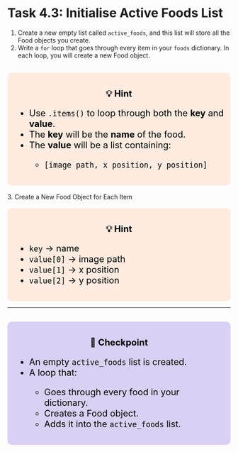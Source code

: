 # Task 4.3: Initialise Active Foods List
1. Create a new empty list called `active_foods`, and this list will store all the Food objects you create.
2. Write a `for` loop that goes through every item in your `foods` dictionary. In each loop, you will create a new Food object.

<br>
<div style="font-size: 20px; background-color: #ffebdf; color: black; padding: 15px; border-radius:10px;">
    <p style="text-align: center;"><b>💡 Hint</b></p>
    <ul>  
        <li>Use <code>.items()</code> to loop through both the <strong>key</strong> and <strong>value</strong>.</li>
        <li>The <strong>key</strong> will be the <strong>name</strong> of the food.</li>
        <li>The <strong>value</strong> will be a list containing:</li>
        <ul>
            <li><code>[image path, x position, y position]</code></li>
        </ul>
    </ul>
</div>
<br>
3. Create a New Food Object for Each Item
<br>
<br>
<div style="font-size: 20px; background-color: #ffebdf; color: black; padding: 15px; border-radius:10px;">
    <p style="text-align: center;"><b>💡 Hint</b></p>
    <ul>  
        <li><code>key</code> -> name</li>
        <li><code>value[0]</code> -> image path</li>
        <li><code>value[1]</code> -> x position</li>
        <li><code>value[2]</code> -> y position</li>
    </ul>
</div>

---
<br>
<div style="font-size: 20px; background-color: #d9d0f3; color: black; padding: 15px; border-radius:10px;">
    <p style="text-align: center;"><b>🚩 Checkpoint</b></p>
    <ul>  
        <li>An empty <code>active_foods</code> list is created.</li>
        <li>A loop that:</li>
        <ul>
            <li>Goes through every food in your dictionary.</li>
            <li>Creates a Food object.</li>
            <li>Adds it into the <code>active_foods</code> list.</li>
        </ul>
    </ul>
</div>